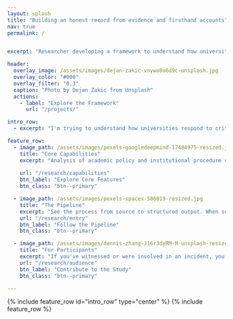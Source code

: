 ```yaml
---
layout: splash
title: "Building an honest record from evidence and firsthand accounts"
nav: true
permalink: /


excerpt: "Researcher developing a framework to understand how universities respond to critical incidents."

header:
  overlay_image: /assets/images/dejan-zakic-vnywo8u6d9c-unsplash.jpg
  overlay_color: "#000"
  overlay_filter: "0.3"
  caption: "Photo by Dejan Zakic from Unsplash"
  actions:
    - label: "Explore the Framework"
      url: "/projects/"

intro_row:
  - excerpt: "I'm trying to understand how universities respond to critical incidents — from safety failures to identity-based harm — by building a method to identify whether bias exists in institutional decision-making. The project is currently in development, starting with a case study at UCLA."

feature_row:
  - image_path: /assets/images/pexels-googledeepmind-17484975-resized.jpg
    title: "Core Capabilities"
    excerpt: "Analysis of academic policy and institutional procedure creates transparent protocols for AI-assisted processing of incident records. Corroborated interviews provide context and help fill any gaps in records."
    
    url: "/research/capabilities"
    btn_label: "Explore Core Features"
    btn_class: "btn--primary"

  - image_path: /assets/images/pexels-spacex-586019-resized.jpg
    title: "The Pipeline"
    excerpt: "See the process from source to structured output. When source documents fall short, questions turn into FOIA requests, comment outreach, and interviews with the people involved."
    url: "/research/entry"
    btn_label: "Follow the Pipeline"
    btn_class: "btn--primary"

  - image_path: /assets/images/dennis-zhang-J16r3dyRM-M-unsplash-resized.jpg
    title: "For Participants"
    excerpt: "If you've witnessed or were involved in an incident, you can contribute by sharing your experience or supporting materials. Your contributions help build a fuller, more accurate record."
    url: "/research/audience"
    btn_label: "Contribute to the Study"
    btn_class: "btn--primary"

---
```


{% include feature_row id="intro_row" type="center" %}
{% include feature_row %}

